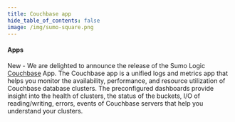 ```yaml
---
title: Couchbase app
hide_table_of_contents: false
image: /img/sumo-square.png    
---
```



#### Apps

New - We are delighted to announce the release of the Sumo Logic [Couchbase](https://help.sumologic.com/integrations/databases/Couchbase) App. The Couchbase app is a unified logs and metrics app that helps you monitor the availability, performance, and resource utilization of Couchbase database clusters. The preconfigured dashboards provide insight into the health of clusters, the status of the buckets, I/O of reading/writing, errors, events of Couchbase servers that help you understand your clusters.

